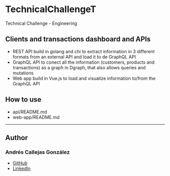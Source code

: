 # TechnicalChallengeT

Technical Challenge - Engineering


## Clients and transactions dashboard and APIs
* REST API build in golang and chi to extract information in 3 different formats from an external API and load it to de GraphQL API
* GraphQL API to conect all the information (customers, products and transactions) as a graph in Dgraph, that also allows queries and mutations
* Web app build in Vue.js to load and visualize information to/from the GraphQL API

## How to use
* api/README.md
* web-app/README.md

---
## Author
### Andrés Callejas González
- [GitHub](https://github.com/AndresCallejasG)
- [LinkedIn](https://www.linkedin.com/in/andrescallejasg)